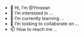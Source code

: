 - 👋 Hi, I’m @Ymsean
- 👀 I’m interested in ...
- 🌱 I’m currently learning ...
- 💞️ I’m looking to collaborate on ...
- 📫 How to reach me ...

<!---
Ymsean/Ymsean is a ✨ special ✨ repository because its `README.md` (this file) appears on your GitHub profile.
You can click the Preview link to take a look at your changes.
--->
